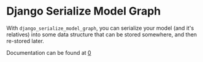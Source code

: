 Django Serialize Model Graph
============================

With `django_serialize_model_graph`, you can serialize your model (and
it's relatives) into some data structure that can be stored somewhere,
and then re-stored later.

Documentation can be found at [0]

[0]: http://django_serialize_model_graph.readthedocs.org
